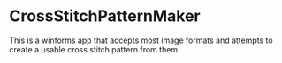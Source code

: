 # CrossStitchPatternMaker
This is a winforms app that accepts most image formats and attempts to create a usable cross stitch pattern from them.
